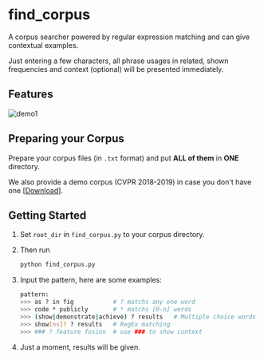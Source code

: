 # find_corpus
A corpus searcher powered by regular expression matching and can give contextual examples.

Just entering a few characters, all phrase usages in related, shown frequencies and context (optional) will be presented immediately.

## Features

![demo1](http://www.xyu.ink/wp-content/uploads/2020/04/feature2.png)

## Preparing your Corpus

Prepare your corpus files (in `.txt` format) and put **ALL of them** in **ONE** directory.

We also provide a demo corpus (CVPR 2018-2019) in case you don't have one [[Download](http://www.xyu.ink/wp-content/uploads/2019/12/CVPR_18-19.zip)].

## Getting Started

1. Set `root_dir` in `find_corpus.py` to your corpus directory.

2. Then run

   ```bash
   python find_corpus.py
   ```

3. Input the pattern, here are some examples:

   ```bash
   pattern:
   >>> as ? in fig           # ? matchs any one word
   >>> code * publicly       # * matchs [0-n] words
   >>> (show|demonstrate|achieve) ? results   # Multiple choice words
   >>> show[ns]? ? results   # RegEx matching
   >>> ### ? feature fusion  # use ### to show context
   ```

4.  Just a moment, results will be given.


